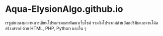 # Aqua-ElysionAlgo.github.io
เรซูเม่แสดงผลงานการเขียนโปรแกรมและพัฒนาเว็บไซต์ รวมถึงโปรเจกต์ด้านอัลกอริทึมและงานโค้ดสร้างสรรค์ ด้วย HTML, PHP, Python และอื่น ๆ
